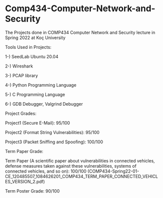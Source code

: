 # Comp434-Computer-Network-and-Security
The Projects done in COMP434 Computer Network and Security lecture in Spring 2022 at Koç University

Tools Used in Projects:

1-) SeedLab Ubuntu 20.04

2-) Wireshark

3-) PCAP library

4-) Python Programming Language

5-) C Programming Language

6-) GDB Debugger, Valgrind Debugger

Project Grades:

Project1 (Secure E-Mail): 95/100

Project2 (Format String Vulnerabilities): 95/100

Project3 (Packet Sniffing and Spoofing): 100/100

Term Paper Grade:

Term Paper (A scientific paper about vulnerabilities in connected vehicles, defense measures taken against these vulnerabilities, systems of connected vehicles, and so on): 100/100    (COMP434-Spring22-01-CE_120485507_1084626201_COMP434_TERM_PAPER_CONNECTED_VEHICLES_VERSION_2.pdf)

Term Poster Grade: 90/100
